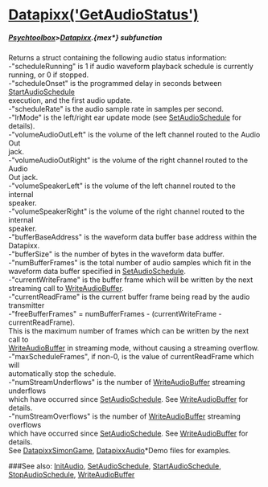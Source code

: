 # [Datapixx('GetAudioStatus')](Datapixx-GetAudioStatus) 
##### [Psychtoolbox](Psychtoolbox)>[Datapixx](Datapixx).{mex*} subfunction


Returns a struct containing the following audio status information:  
-"scheduleRunning" is 1 if audio waveform playback schedule is currently  
running, or 0 if stopped.  
-"scheduleOnset" is the programmed delay in seconds between [StartAudioSchedule](StartAudioSchedule)  
execution, and the first audio update.  
-"scheduleRate" is the audio sample rate in samples per second.  
-"lrMode" is the left/right ear update mode (see [SetAudioSchedule](SetAudioSchedule) for details).  
-"volumeAudioOutLeft" is the volume of the left channel routed to the Audio Out  
jack.  
-"volumeAudioOutRight" is the volume of the right channel routed to the Audio  
Out jack.  
-"volumeSpeakerLeft" is the volume of the left channel routed to the internal  
speaker.  
-"volumeSpeakerRight" is the volume of the right channel routed to the internal  
speaker.  
-"bufferBaseAddress" is the waveform data buffer base address within the  
Datapixx.  
-"bufferSize" is the number of bytes in the waveform data buffer.  
-"numBufferFrames" is the total number of audio samples which fit in the  
waveform data buffer specified in [SetAudioSchedule](SetAudioSchedule).  
-"currentWriteFrame" is the buffer frame which will be written by the next  
streaming call to [WriteAudioBuffer](WriteAudioBuffer).  
-"currentReadFrame" is the current buffer frame being read by the audio  
transmitter  
-"freeBufferFrames" = numBufferFrames - (currentWriteFrame - currentReadFrame).  
This is the maximum number of frames which can be written by the next call to  
[WriteAudioBuffer](WriteAudioBuffer) in streaming mode, without causing a streaming overflow.  
-"maxScheduleFrames", if non-0, is the value of currentReadFrame which will  
automatically stop the schedule.  
-"numStreamUnderflows" is the number of [WriteAudioBuffer](WriteAudioBuffer) streaming underflows  
which have occurred since [SetAudioSchedule](SetAudioSchedule). See [WriteAudioBuffer](WriteAudioBuffer) for details.  
-"numStreamOverflows" is the number of [WriteAudioBuffer](WriteAudioBuffer) streaming overflows  
which have occurred since [SetAudioSchedule](SetAudioSchedule). See [WriteAudioBuffer](WriteAudioBuffer) for details.  
See [DatapixxSimonGame](DatapixxSimonGame), [DatapixxAudio](DatapixxAudio)\*Demo files for examples.  
  


###See also:
[InitAudio](Datapixx-InitAudio), [SetAudioSchedule](Datapixx-SetAudioSchedule), [StartAudioSchedule](Datapixx-StartAudioSchedule), [StopAudioSchedule](Datapixx-StopAudioSchedule), [WriteAudioBuffer](Datapixx-WriteAudioBuffer)

